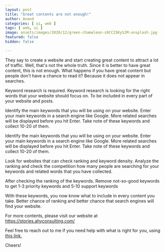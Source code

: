 ```yaml
---
layout: post
title: "Great contents are not enough!"
author: Anand
categories: [ ui, web ]
tags: [ web, ui ]
image: assets/images/2020/12/green-chameleon-s9CC2SKySJM-unsplash.jpg
featured: false
hidden: false

---
```



They say to create a website and start creating great content to attract a lot of traffic.  Well, that's not the whole truth.  Since it is better to have great content, this is not enough.  What happens if you have great content but people don't have a chance to read it?  Because it does not appear in searches.

Keyword research is required.  Keyword research is looking for the right words that your website should focus on.  To be included in every part of your website and posts. 

Identify the main keywords that you will be using on your website.  Enter your main keywords in a search engine like Google.  More related searches will be displayed before you hit Enter.  Take note of these keywords and collect 10-20 of them.

Identify the main keywords that you will be using on your website. Enter your main keywords in a search engine like Google. More related searches will be displayed before you hit Enter.  Take note of these keywords and collect 10-20 of them.

Look for websites that can check ranking and keyword density. Analyze the ranking and check the competition how many people are searching for your keywords and related words that you have collected. 

After checking the ranking of the keywords.  Remove not-so-good keywords to get 1-3 priority keywords and 5-10 support keywords 

With these keywords, you now know what to include in every content you take. Better chance of ranking and better chance that search engines will find your website.

For more contents, please visit our website at 
https://stories.ahyconsulting.com/


Feel free to reach out to me if you need help with what is right for you, using <a href="https://www.calendly.com/ahyconsulting/book" target="\_blank">this link.</a>

Cheers!






